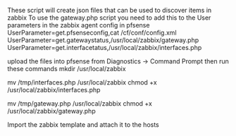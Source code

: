 These script will create json files that can be used to discover items in zabbix
To use the gateway.php script you need to add this to the User parameters in the zabbix agent config in pfsense
UserParameter=get.pfsenseconfig,cat /cf/conf/config.xml
UserParameter=get.gatewaystatus,/usr/local/zabbix/gateway.php
UserParameter=get.interfacetatus,/usr/local/zabbix/interfaces.php

upload the files into pfsense from Diagnostics -> Command Prompt
then run these commands
mkdir /usr/local/zabbix

mv /tmp/interfaces.php /usr/local/zabbix
chmod +x /usr/local/zabbix/interfaces.php

mv /tmp/gateway.php /usr/local/zabbix
chmod +x /usr/local/zabbix/gateway.php

Import the zabbix template and attach it to the hosts





